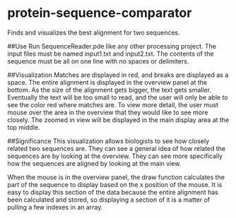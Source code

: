 # protein-sequence-comparator
Finds and visualizes the best alignment for two sequences. 

##Use
Run SequenceReader.pde like any other processing project.
The input files must be named input1.txt and input2.txt. 
The contents of the sequence must be all on one line with no spaces or delimiters. 

##Visualization
Matches are displayed in red, and breaks are displayed as a space. 
The entire alignment is displayed in the overview panel at the bottom.
As the size of the alignment gets bigger, the text gets smaller.
Eventually the text will be too small to read, and the user will only be able to see the color red where matches are.
To view more detail, the user must mouse over the area in the overview that they would like to see more closely. 
The zoomed in view will be displayed in the main display area at the top middle. 

##Significance
This visualization allows biologists to see how closely related two sequences are. 
They can see a general idea of how related the sequences are by looking at the overview. 
They can see more specifically how the sequences are aligned by looking at the main view. 

When the mouse is in the overview panel, the draw function calculates the part of the sequence to display based on the x position of the mouse. 
It is easy to display this section of the data because the entire alignment has been calculated and stored, so displaying a section of it is a matter of pulling a few indexes in an array. 